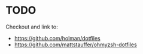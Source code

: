 # TODO

Checkout and link to:
* https://github.com/holman/dotfiles
* https://github.com/mattstauffer/ohmyzsh-dotfiles
